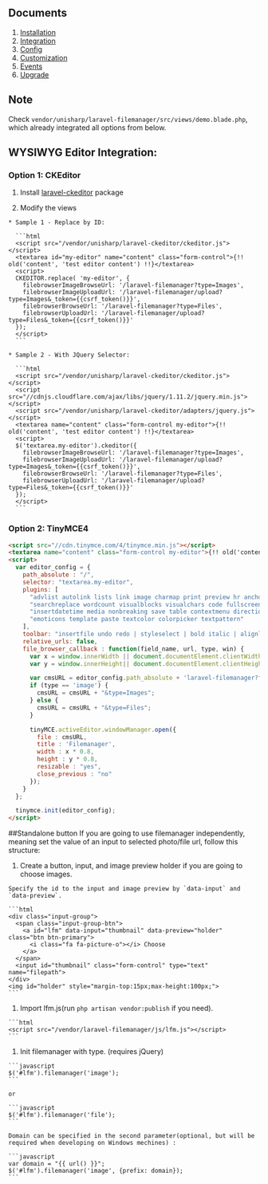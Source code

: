 ## Documents
  1. [Installation](https://unisharp.github.io/laravel-filemanager/installation)
  1. [Integration](https://unisharp.github.io/laravel-filemanager/integration)
  1. [Config](https://unisharp.github.io/laravel-filemanager/config)
  1. [Customization](https://unisharp.github.io/laravel-filemanager/customization)
  1. [Events](https://unisharp.github.io/laravel-filemanager/events)
  1. [Upgrade](https://unisharp.github.io/laravel-filemanager/upgrade)

## Note
Check `vendor/unisharp/laravel-filemanager/src/views/demo.blade.php`, which already integrated all options from below.

## WYSIWYG Editor Integration:
### Option 1: CKEditor
  1. Install [laravel-ckeditor](https://github.com/UniSharp/laravel-ckeditor) package

  1. Modify the views

    * Sample 1 - Replace by ID:
    
      ```html
      <script src="/vendor/unisharp/laravel-ckeditor/ckeditor.js"></script>
      <textarea id="my-editor" name="content" class="form-control">{!! old('content', 'test editor content') !!}</textarea>
      <script>
      CKEDITOR.replace( 'my-editor', {
        filebrowserImageBrowseUrl: '/laravel-filemanager?type=Images',
        filebrowserImageUploadUrl: '/laravel-filemanager/upload?type=Images&_token={{csrf_token()}}',
        filebrowserBrowseUrl: '/laravel-filemanager?type=Files',
        filebrowserUploadUrl: '/laravel-filemanager/upload?type=Files&_token={{csrf_token()}}'
      });
      </script>
      ```
      
    * Sample 2 - With JQuery Selector:
          
      ```html
      <script src="/vendor/unisharp/laravel-ckeditor/ckeditor.js"></script>
      <script src="//cdnjs.cloudflare.com/ajax/libs/jquery/1.11.2/jquery.min.js"></script>
      <script src="/vendor/unisharp/laravel-ckeditor/adapters/jquery.js"></script>
      <textarea name="content" class="form-control my-editor">{!! old('content', 'test editor content') !!}</textarea>
      <script>
      $('textarea.my-editor').ckeditor({
        filebrowserImageBrowseUrl: '/laravel-filemanager?type=Images',
        filebrowserImageUploadUrl: '/laravel-filemanager/upload?type=Images&_token={{csrf_token()}}',
        filebrowserBrowseUrl: '/laravel-filemanager?type=Files',
        filebrowserUploadUrl: '/laravel-filemanager/upload?type=Files&_token={{csrf_token()}}'
      });
      </script>
      ```

### Option 2: TinyMCE4

  ```html
  <script src="//cdn.tinymce.com/4/tinymce.min.js"></script>
  <textarea name="content" class="form-control my-editor">{!! old('content', $content) !!}</textarea>
  <script>
    var editor_config = {
      path_absolute : "/",
      selector: "textarea.my-editor",
      plugins: [
        "advlist autolink lists link image charmap print preview hr anchor pagebreak",
        "searchreplace wordcount visualblocks visualchars code fullscreen",
        "insertdatetime media nonbreaking save table contextmenu directionality",
        "emoticons template paste textcolor colorpicker textpattern"
      ],
      toolbar: "insertfile undo redo | styleselect | bold italic | alignleft aligncenter alignright alignjustify | bullist numlist outdent indent | link image media",
      relative_urls: false,
      file_browser_callback : function(field_name, url, type, win) {
        var x = window.innerWidth || document.documentElement.clientWidth || document.getElementsByTagName('body')[0].clientWidth;
        var y = window.innerHeight|| document.documentElement.clientHeight|| document.getElementsByTagName('body')[0].clientHeight;

        var cmsURL = editor_config.path_absolute + 'laravel-filemanager?field_name=' + field_name;
        if (type == 'image') {
          cmsURL = cmsURL + "&type=Images";
        } else {
          cmsURL = cmsURL + "&type=Files";
        }

        tinyMCE.activeEditor.windowManager.open({
          file : cmsURL,
          title : 'Filemanager',
          width : x * 0.8,
          height : y * 0.8,
          resizable : "yes",
          close_previous : "no"
        });
      }
    };

    tinymce.init(editor_config);
  </script>
  ```

##Standalone button
If you are going to use filemanager independently, meaning set the value of an input to selected photo/file url, follow this structure:

  1. Create a button, input, and image preview holder if you are going to choose images.

    Specify the id to the input and image preview by `data-input` and `data-preview`.

    ```html
    <div class="input-group">
      <span class="input-group-btn">
        <a id="lfm" data-input="thumbnail" data-preview="holder" class="btn btn-primary">
          <i class="fa fa-picture-o"></i> Choose
        </a>
      </span>
      <input id="thumbnail" class="form-control" type="text" name="filepath">
    </div>
    <img id="holder" style="margin-top:15px;max-height:100px;">
    ``` 

  1. Import lfm.js(run `php artisan vendor:publish` if you need).

    ```html
    <script src="/vendor/laravel-filemanager/js/lfm.js"></script>
    ```

  1. Init filemanager with type. (requires jQuery)

    ```javascript
    $('#lfm').filemanager('image');
    ```
    
    or

    ```javascript
    $('#lfm').filemanager('file');
    ```

    Domain can be specified in the second parameter(optional, but will be required when developing on Windows mechines) :

    ```javascript
    var domain = "{{ url() }}";
    $('#lfm').filemanager('image', {prefix: domain});
    ```
